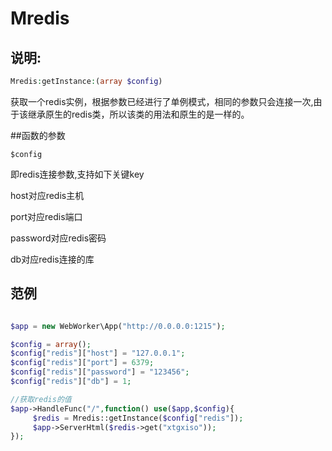 # Mredis 

## 说明:
```php
Mredis:getInstance:(array $config)
```

获取一个redis实例，根据参数已经进行了单例模式，相同的参数只会连接一次,由于该继承原生的redis类，所以该类的用法和原生的是一样的。



##函数的参数

``` $config ```

即redis连接参数,支持如下关键key

host对应redis主机

port对应redis端口

password对应redis密码

db对应redis连接的库     		     




## 范例


```php

$app = new WebWorker\App("http://0.0.0.0:1215");

$config = array();
$config["redis"]["host"] = "127.0.0.1";
$config["redis"]["port"] = 6379;
$config["redis"]["password"] = "123456";
$config["redis"]["db"] = 1;

//获取redis的值
$app->HandleFunc("/",function() use($app,$config){
     $redis = Mredis::getInstance($config["redis"]);
     $app->ServerHtml($redis->get("xtgxiso"));
});



```

